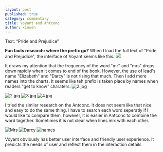```yaml
---
layout: post
published: true
category: commentary
title: Voyant and Antconc
author: xinwen
---
```

Text: “Pride and Prejudice”

**Fun facts research: where the prefix go?**
When I load the full text of "Pride and Prejudice", the interface of Voyant seems like this.
![]({{site.baseurl}}/assets/Jietu20170425-225730%402x.jpg)

It draws my attention that the frequency of the word "mr" and "mrs" drops down rapidly when it comes to end of the book. However, the use of lead's name "Elizabeth" and "Darcy" is not rising that much. Then I add more names into the charts. It seems like teh prefix is taken place by names when readers "get to know" charaters.
![2.jpg]({{site.baseurl}}/assets/2.jpg)

![2.jpg]({{site.baseurl}}/assets/2.jpg)
![3.jpg]({{site.baseurl}}/assets/3.jpg)
![4.jpg]({{site.baseurl}}/assets/4.jpg)


I tried the similar research on the Antconc. It does not seem like that nice and easy to do the same thing. I have to search each word seperatly if I would like to compare them, however, it is easier in Antconc to combine the word together. Sometimes it is not clear when lines mix with each other.

![Mrs]({{site.baseurl}}/assets/QQ截图20170425235249.png)
![Darcy]({{site.baseurl}}/assets/QQ截图20170425235229.png)
![names]({{site.baseurl}}/assets/QQ截图20170425235140.png)



Voyant obviously has better user interface and friendly user experience. It predicts the needs of user and reflect them in the interaction details.

